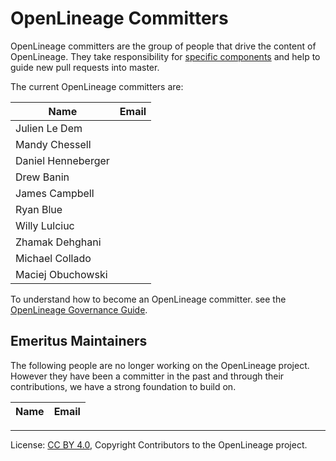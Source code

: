 <!-- SPDX-License-Identifier: Apache-2.0 -->

<!-- SPDX-License-Identifier: CC-BY-4.0 -->
<!-- Copyright Contributors to the OpenLineage project. -->

# OpenLineage Committers

OpenLineage committers are the group of people that drive the content of OpenLineage.
They take responsibility for [specific components](CODEOWNERS) and help to guide
new pull requests into master.

The current OpenLineage committers are:


| Name           | Email |
| -------------- | -----------------|
| Julien Le Dem | |
| Mandy Chessell | |
| Daniel Henneberger | |
| Drew Banin | |
| James Campbell | |
| Ryan Blue | |
| Willy Lulciuc | |
| Zhamak Dehghani | |
| Michael Collado | |
| Maciej Obuchowski| |

To understand how to become an OpenLineage committer.
see the [OpenLineage Governance Guide](GOVERNANCE.md).


## Emeritus Maintainers

The following people are no longer working on the OpenLineage project.
However they have been a committer in the past and through their
contributions, we have a strong foundation to build on.


| Name           | Email |
| -------------- | -----------------


----
License: [CC BY 4.0](https://creativecommons.org/licenses/by/4.0/),
Copyright Contributors to the OpenLineage project.


